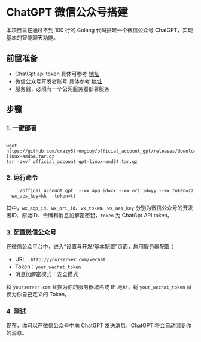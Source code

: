 # ChatGPT 微信公众号搭建
本项目旨在通过不到 100 行的 Golang 代码搭建一个微信公众号 ChatGPT，实现基本的智能聊天功能。

## 前置准备

- ChatGpt api token  具体可参考 [地址](https://platform.openai.com/account/api-keys)
- 微信公众号开发者账号  具体参考 [地址](https://mp.weixin.qq.com/)
- 服务器，必须有一个公网服务器部署服务

## 步骤

### 1. 一键部署
```shell

wget https://github.com/crazyStrongboy/official_account_gpt/releases/download/v0.0.1/official_account_gpt-linux-amd64.tar.gz
tar -zxvf official_account_gpt-linux-amd64.tar.gz

```

### 2. 运行命令

```
    ./offical_account_gpt  --wx_app_id=xx --wx_ori_id=yy --wx_token=zz --wx_aes_key=kk --token=tt
```


其中，`wx_app_id`、`wx_ori_id`、`wx_token`、`wx_aes_key` 分别为微信公众号的开发者ID、原始ID、令牌和消息加解密密钥，`token` 为 ChatGpt API token。

### 3. 配置微信公众号

在微信公众平台中，进入“设置与开发/基本配置”页面，启用服务器配置：

- URL：`http://yourserver.com/wechat`
- Token：`your_wechat_token`
- 消息加解密模式：安全模式

将 `yourserver.com` 替换为你的服务器域名或 IP 地址，将 `your_wechat_token` 替换为你自己定义的 Token。

### 4. 测试

现在，你可以在微信公众号中向 ChatGPT 发送消息，ChatGPT 将会自动回复你的消息。
